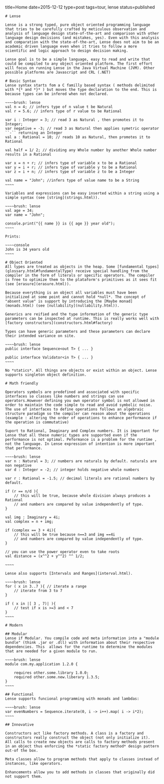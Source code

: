 title=Home
date=2015-12-12
type=post
tags=tour, lense
status=published
~~~~~~
# Lense

Lense is a strong typed, pure object oriented programming language that tries to be carefully crafted by meticulous observation and analysis of language design state-of-the-art and comparison with other language design decisions (and mistakes, yes). Even with this analysis and comparation with the state-of-the-art, Lense does not aim to be an academic driven language even when it tries to follow a more scientific and logic approach to design decision making.

Lense goal is to be a simple language, easy to read and write that could be compiled to any object oriented platform. The first effort will focus on running Lense in the Java Virtual Machine (JVM). Other possible platforms are Javascript and CRL (.NET)

# Basic Syntax
Lense syntax starts fom a C familly based syntax ( methods delimited with *{* and *}* ) but moves the type declaration to the end. This is because types can be infered when not declared.

~~~~brush: lense 
val n = 4; // infers type of n value t be Natural
val r = 5.6; // infers type of r value to be Rational

var i : Integer = 3; // read 3 as Natural , then promotes it to Integer;
var negative = -3; // read 3 as Natural then applies symetric operator ``-`` returning an Integer
val a : Rational = 10; // reads 10 as Natural, then promotes it to Rational

val half = 1/ 2; // dividing any Whole number by another Whole number results in a Rational

var x = n + r; // infers type of variable x to be a Rational
var y = i + r; // infers type of variable y to be a Rational
var z = i + n; // infers type of variable z to be a Integer

val name = "John"; //infers type of value name to be a String
~~~~

Variables and expressions can be easy inserted within a string using a simple syntax (see [string](strings.html)).

~~~~brush: lense 
val age = 34;
var name = "John";

console.print("{{ name }} is {{ age }} year old");
~~~~

Prints:

~~~~console
John is 34 years old
~~~~

# Object Oriented
All types are treated as objects in the heap. Some [fundamental types](glossary.html#fundamentalType) receive special handling from the compiler in the form of literals or specific operators. The compiler is free to optimize them to the plataform's primitives as it sees fit (see [erasure](erasure.html)).

Because everything is an object all variables must have been initialized at some point and cannot hold *null*. The concept of "absent value" is support by introducing the [Maybe monad](monads.html) (see [nullability](nullability.html)).  

Generics are reified and the type information of the generic type parameters can be inspected at runtime. This is really works well with [factory constructors](constructors.html#factory)

Types can have generic parameters and these parameters can declare their intended variance on site. 

~~~~brush: lense
public interface Sequence<out T> { ... }

public interface Validator<in T> { ... }
~~~~

No *statics*. All things are objects or exist within an object. Lense supports singleton object definition.

# Math friendly

Operators symbols are predefined and associated with specific interfaces so classes like numbers and strings can use operators.However defining you own operator symbol is not allowed in order to maintain the code simple to read and avoid symbolic noise. The use of interfaces to define operations follows an algebraic structure paradigm so the compiler can reason about the operations (example : altering the order of operations to enhance performance if the operation is commutative)

Suport to Rational, Imaginary and Complex numbers. It is important for Lense that all these numeric types are supported even if the performance is not optimal. Peformance is a problem for the runtime , not the language. In Lense expression of intention is more important that performance.

~~~~brush: lense 
var n : Natural = 3; // numbers are naturals by default. naturals are non negative
var d : Integer = -2; // integer holds negative whole numbers 

var r : Rational = -1.5; // decimal literals are rational numbers by default.

if (r == n/d ){
	// this will be true, because whole division always produces a Rational
	// and numbers are compared by value independently of type.
}

val img : Imaginary = 4i;
val complex = n + img;

if (complex == 3 + 4i){
	// this will be true because n==3 and img ==4i
	// and numbers are compared by value independently of type.
}

// you can use the power operator even to take roots
val distance = (x^^2 + y^^2) ^^ 1/2;  

~~~~

Lense also supports [Intervals and Ranges](interval.html). 

~~~~brush: lense 
for ( x in 3..7 ){ // iterate a range
	// iterate from 3 to 7
}

if ( x in |[ 3 , 7)| ){
	// test if x is >=3 and < 7
}
~~~~

# Modern

## Modular
Lense if Modular. You compile code and meta information into a "module bundle" (think .jar or .dll) with information about their respective dependencies. This  allows for the runtime to determine the modules that are needed for a given module to run.

~~~~brush: lense 
module com.my.application 1.2.0 {

	requires other.some.library 1.0.0;
	required other.some.new.liberary 1.3.5;
}
~~~~

## Functional
Lense supports funcional programming with monads and lambdas:

~~~~brush: lense 
var evenNumbers = Sequence.iterate(0, i -> i++).map( i -> i*2); 
~~~~

## Innovative

Constructors act like factory methods. A class is a factory and constructors really construct the object (not only initialize it). 
All calls to create new objects are calls to factory methods present in an object thus enforcing the *static factory method* design pattern out-of the box. 

Meta classes allow to program methods that apply to classes instead of instances, like operators.

Enhancements allow you to add methods in classes that originally did not support them.